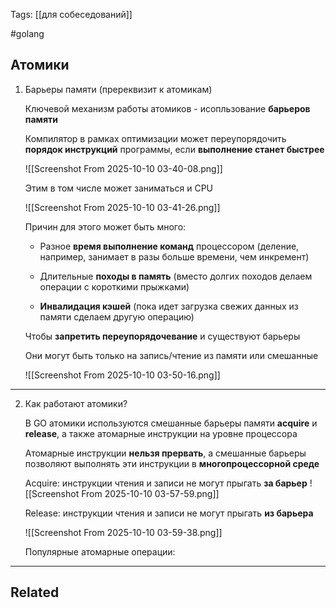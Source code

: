 Tags: [[для собеседований]]

#golang 



## Атомики



1. Барьеры памяти (пререквизит к атомикам)

	Ключевой механизм работы атомиков - исопльзование **барьеров памяти**
	
	
	Компилятор в рамках оптимизации может переупорядочить **порядок инструкций** программы, если **выполнение станет быстрее**
	
	![[Screenshot From 2025-10-10 03-40-08.png]]
	
	
	Этим в том числе может заниматься и CPU
	
	![[Screenshot From 2025-10-10 03-41-26.png]]
	
	Причин для этого может быть много:
	
	- Разное **время выполнение команд** процессором (деление, например, занимает в разы больше времени, чем инкремент)
	  
	- Длительные **походы в память** (вместо долгих походов делаем операции с короткими прыжками)
	
	- **Инвалидация кэшей** (пока идет загрузка свежих данных из памяти сделаем другую операцию)
	
	
	
	Чтобы **запретить переупорядочевание** и существуют барьеры
	
	Они могут быть только на запись/чтение из памяти или смешанные 
	
	![[Screenshot From 2025-10-10 03-50-16.png]]


---


2. Как работают атомики?

	В GO атомики используются смешанные барьеры памяти **acquire** и **release**, а также атомарные инструкции на уровне процессора
	
	Атомарные инструкции **нельзя прервать**, а смешанные барьеры позволяют выполнять эти инструкции в **многопроцессорной среде**
	
	
	Acquire: инструкции чтения и записи не могут прыгать **за барьер**
	![[Screenshot From 2025-10-10 03-57-59.png]]
	
	
	Release: инструкции чтения и записи не могут прыгать **из барьера**
	
	![[Screenshot From 2025-10-10 03-59-38.png]]
	
	
	
	Популярные атомарные операции:
	
	
	
	


---


## Related


